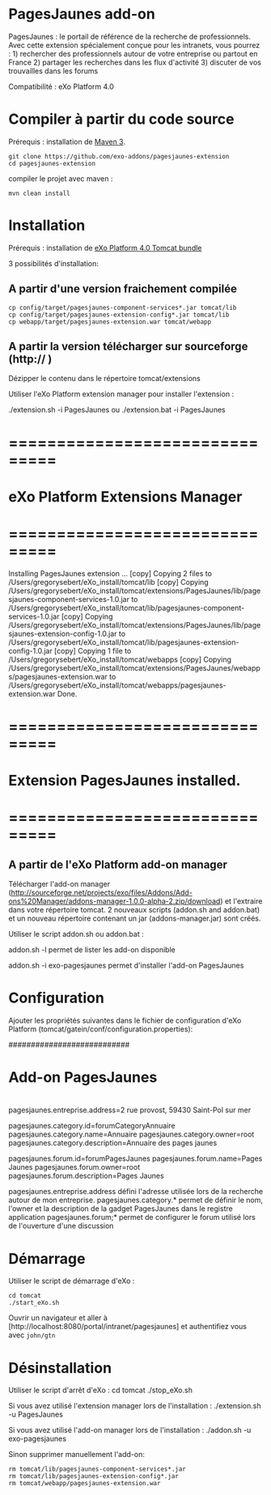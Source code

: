 PagesJaunes add-on
=====================

PagesJaunes : le portail de référence de la recherche de professionnels. Avec cette extension spécialement conçue pour les intranets, vous pourrez : 1) rechercher des professionnels autour de votre entreprise ou partout en France 2) partager les recherches dans les flux d'activité 3) discuter de vos trouvailles dans les forums 

Compatibilité : eXo Platform 4.0


Compiler à partir du code source 
==========================================

Prérequis : installation de  [Maven 3](http://maven.apache.org/download.html).

    git clone https://github.com/exo-addons/pagesjaunes-extension
    cd pagesjaunes-extension

compiler le projet avec maven :

    mvn clean install
    

Installation
===================== 

Prérequis : installation de [eXo Platform 4.0 Tomcat bundle](http://www.exoplatform.com/company/en/download-exo-platform)   

3 possibilités d'installation:

A partir d'une version fraichement compilée
---------------------------------------------

    cp config/target/pagesjaunes-component-services*.jar tomcat/lib
    cp config/target/pagesjaunes-extension-config*.jar tomcat/lib
    cp webapp/target/pagesjaunes-extension.war tomcat/webapp
    

A partir la version télécharger sur sourceforge (http:// )
----------------------------------------------------------

Dézipper le contenu dans le répertoire tomcat/extensions

Utiliser l'eXo Platform extension manager pour installer l'extension :

./extension.sh -i PagesJaunes ou ./extension.bat -i PagesJaunes

 # ===============================
 # eXo Platform Extensions Manager
 # ===============================

Installing PagesJaunes extension ...
     [copy] Copying 2 files to /Users/gregorysebert/eXo_install/tomcat/lib
     [copy] Copying /Users/gregorysebert/eXo_install/tomcat/extensions/PagesJaunes/lib/pagesjaunes-component-services-1.0.jar to /Users/gregorysebert/eXo_install/tomcat/lib/pagesjaunes-component-services-1.0.jar
     [copy] Copying /Users/gregorysebert/eXo_install/tomcat/extensions/PagesJaunes/lib/pagesjaunes-extension-config-1.0.jar to /Users/gregorysebert/eXo_install/tomcat/lib/pagesjaunes-extension-config-1.0.jar
     [copy] Copying 1 file to /Users/gregorysebert/eXo_install/tomcat/webapps
     [copy] Copying /Users/gregorysebert/eXo_install/tomcat/extensions/PagesJaunes/webapps/pagesjaunes-extension.war to /Users/gregorysebert/eXo_install/tomcat/webapps/pagesjaunes-extension.war
Done.

 # ===============================
 # Extension PagesJaunes installed.
 # ===============================



A partir de l'eXo Platform add-on manager
-----------------------------------------

Télécharger l'add-on manager (http://sourceforge.net/projects/exo/files/Addons/Add-ons%20Manager/addons-manager-1.0.0-alpha-2.zip/download) et l'extraire dans votre répertoire tomcat. 2 nouveaux scripts (addon.sh and addon.bat) et un nouveau répertoire contenant un jar (addons-manager.jar) sont créés.

Utiliser le script addon.sh ou addon.bat :

addon.sh -l permet de lister les add-on disponible

addon.sh -i exo-pagesjaunes permet d'installer l'add-on PagesJaunes



Configuration
===============

Ajouter les propriétés suivantes dans le fichier de configuration d'eXo Platform (tomcat/gatein/conf/configuration.properties):

###########################
#
# Add-on PagesJaunes
#

pagesjaunes.entreprise.address=2 rue provost, 59430 Saint-Pol sur mer

pagesjaunes.category.id=forumCategoryAnnuaire
pagesjaunes.category.name=Annuaire
pagesjaunes.category.owner=root
pagesjaunes.category.description=Annuaire des pages jaunes

pagesjaunes.forum.id=forumPagesJaunes
pagesjaunes.forum.name=Pages Jaunes
pagesjaunes.forum.owner=root
pagesjaunes.forum.description=Pages Jaunes


pagesjaunes.entreprise.address défini l'adresse utilisée lors de la recherche autour de mon entreprise.
pagesjaunes.category.* permet de définir le nom, l'owner et la description de la gadget PagesJaunes dans le registre application
pagesjaunes.forum;* permet de configurer le forum utilisé lors de l'ouverture d'une discussion

 
Démarrage
===============

Utiliser le script de démarrage d'eXo :

    cd tomcat 
    ./start_eXo.sh

Ouvrir un navigateur et aller à [http://localhost:8080/portal/intranet/pagesjaunes] et authentifiez vous avec `john/gtn`

Désinstallation
===============

Utiliser le script d'arrêt d'eXo :
	cd tomcat 
    ./stop_eXo.sh

Si vous avez utilisé l'extension manager lors de l'installation :  ./extension.sh -u PagesJaunes

Si vous avez utilisé l'add-on manager lors de l'installation :  ./addon.sh -u exo-pagesjaunes  

Sinon supprimer manuellement l'add-on:

  	rm tomcat/lib/pagesjaunes-component-services*.jar
    rm tomcat/lib/pagesjaunes-extension-config*.jar
    rm tomcat/webapp/pagesjaunes-extension.war
